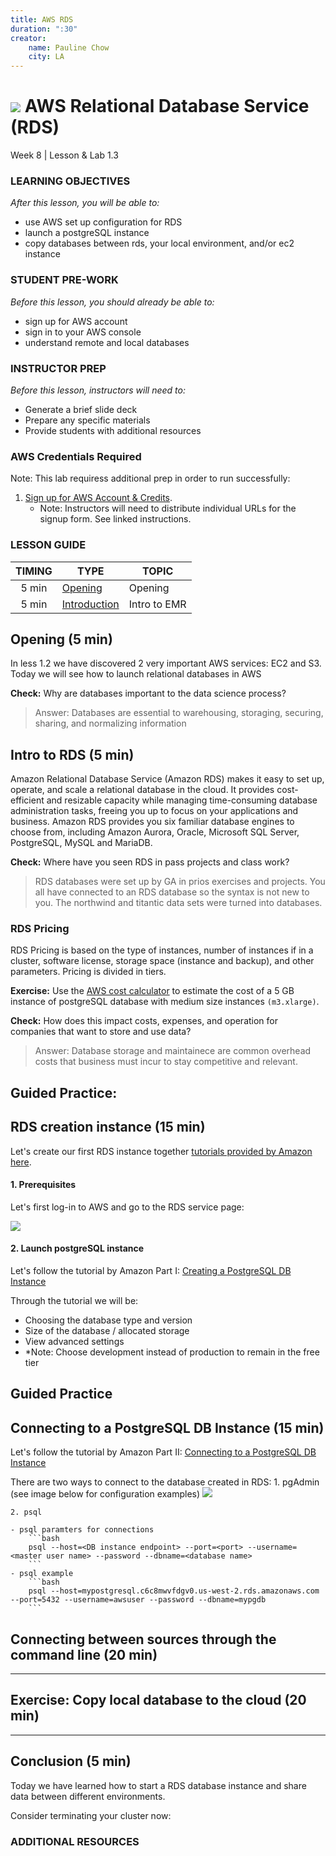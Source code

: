 ```yaml
---
title: AWS RDS
duration: ":30"
creator:
    name: Pauline Chow
    city: LA
---
```


# ![](https://ga-dash.s3.amazonaws.com/production/assets/logo-9f88ae6c9c3871690e33280fcf557f33.png) AWS Relational Database Service (RDS)
Week 8 | Lesson & Lab 1.3

### LEARNING OBJECTIVES
*After this lesson, you will be able to:*
- use AWS set up configuration for RDS
- launch a postgreSQL instance
- copy databases between rds, your local environment, and/or ec2 instance

### STUDENT PRE-WORK
*Before this lesson, you should already be able to:*
- sign up for AWS account
- sign in to your AWS console
- understand remote and local databases

### INSTRUCTOR PREP
*Before this lesson, instructors will need to:*
- Generate a brief slide deck
- Prepare any specific materials
- Provide students with additional resources

### AWS Credentials Required
Note: This lab requiress additional prep in order to run successfully:

1. [Sign up for AWS Account & Credits](../AWS-instructions.md).
    - Note: Instructors will need to distribute individual URLs for the signup form. See linked instructions.

### LESSON GUIDE
| TIMING  | TYPE  | TOPIC  |
|:-:|---|---|
| 5 min | [Opening](#opening) | Opening |
| 5 min | [Introduction](#introduction) | Intro to EMR |

<a name="opening"></a>
## Opening (5 min)

In less 1.2 we have discovered 2 very important AWS services: EC2 and S3. Today we will see how to launch relational databases in AWS

**Check:** Why are databases important to the data science process? 
> Answer: Databases are essential to warehousing, storaging, securing, sharing, and normalizing information

<a name="introduction"></a>
## Intro to RDS (5 min)

Amazon Relational Database Service (Amazon RDS) makes it easy to set up, operate, and scale a relational database in the cloud. It provides cost-efficient and resizable capacity while managing time-consuming database administration tasks, freeing you up to focus on your applications and business. Amazon RDS provides you six familiar database engines to choose from, including Amazon Aurora, Oracle, Microsoft SQL Server, PostgreSQL, MySQL and MariaDB.

**Check:** Where have you seen RDS in pass projects and class work?
> RDS databases were set up by GA in prios exercises and projects. You all have connected to an RDS database so the syntax is not new to you. The northwind and titantic data sets were turned into databases.

### RDS Pricing

RDS Pricing is based on the type of instances, number of instances if in a cluster, software license, storage space (instance and backup), and other parameters. Pricing is divided in tiers. 

**Exercise:**
Use the [AWS cost calculator](https://calculator.s3.amazonaws.com/index.html) to estimate the cost of a 5 GB instance of postgreSQL database with medium size instances `(m3.xlarge)`. 

**Check:** How does this impact costs, expenses, and operation for companies that want to store and use data?
> Answer: Database storage and maintainece are common overhead costs that business must incur to stay competitive and relevant.

<a name="guided-practice"></a>
## Guided Practice:
## RDS creation instance (15 min)

Let's create our first RDS instance together [tutorials provided by Amazon here](http://docs.aws.amazon.com/AmazonRDS/latest/UserGuide/CHAP_GettingStarted.html).

#### 1. Prerequisites

Let's first log-in to AWS and go to the RDS service page:

![](./assets/images/rds.png)

#### 2.  Launch postgreSQL instance 

Let's follow the tutorial by Amazon Part I: [Creating a PostgreSQL DB Instance](http://docs.aws.amazon.com/AmazonRDS/latest/UserGuide/CHAP_GettingStarted.CreatingConnecting.PostgreSQL.html)

Through the tutorial we will be: 
- Choosing the database type and version
- Size of the database / allocated storage
- View advanced settings 
- *Note: Choose development instead of production to remain in the free tier

<a name="guided-practice"></a>
## Guided Practice
## Connecting to a PostgreSQL DB Instance (15 min)

Let's follow the tutorial by Amazon Part II: [Connecting to a PostgreSQL DB Instance](http://docs.aws.amazon.com/AmazonRDS/latest/UserGuide/CHAP_GettingStarted.CreatingConnecting.PostgreSQL.html)

There are two ways to connect to the database created in RDS:
	1. pgAdmin (see image below for configuration examples)
	![](./assets/images/rds_pgadmin.png)

	2. psql 
	
	- psql paramters for connections
		```bash
		psql --host=<DB instance endpoint> --port=<port> --username=<master user name> --password --dbname=<database name> 
		```
	- psql example 
		```bash
		psql --host=mypostgresql.c6c8mwvfdgv0.us-west-2.rds.amazonaws.com --port=5432 --username=awsuser --password --dbname=mypgdb 
		```

<a name="guided-practice"></a>
## Connecting between sources through the command line (20 min)

---

<a name="independent-practice"></a>
## Exercise: Copy local database to the cloud  (20 min)

---

<a name="conclusion"></a>
## Conclusion (5 min)

Today we have learned how to start a RDS database instance and share data between different environments.

Consider terminating your cluster now:



### ADDITIONAL RESOURCES

